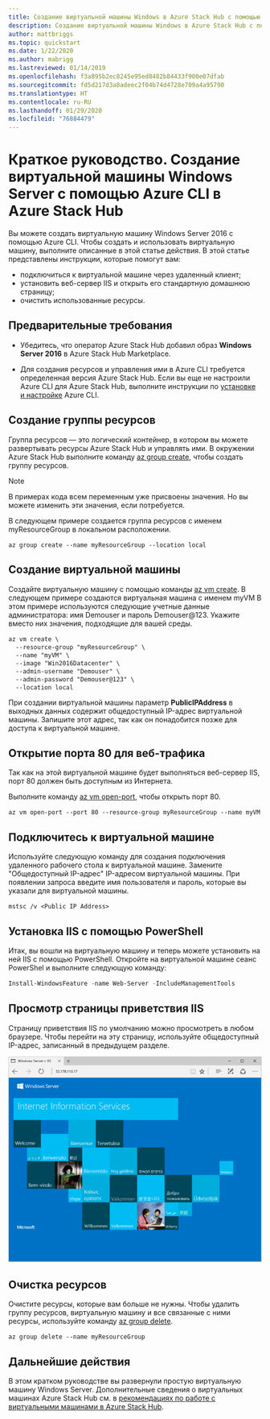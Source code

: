 ```yaml
---
title: Создание виртуальной машины Windows в Azure Stack Hub с помощью Azure CLI
description: Создание виртуальной машины Windows в Azure Stack Hub с помощью Azure CLI
author: mattbriggs
ms.topic: quickstart
ms.date: 1/22/2020
ms.author: mabrigg
ms.lastreviewed: 01/14/2019
ms.openlocfilehash: f3a895b2ec8245e95ed8482b84433f900e07dfab
ms.sourcegitcommit: fd5d217d3a8adeec2f04b74d4728e709a4a95790
ms.translationtype: HT
ms.contentlocale: ru-RU
ms.lasthandoff: 01/29/2020
ms.locfileid: "76884479"
---
```

# <a name="quickstart-create-a-windows-server-virtual-machine-using-azure-cli-in-azure-stack-hub"></a>Краткое руководство. Создание виртуальной машины Windows Server с помощью Azure CLI в Azure Stack Hub

Вы можете создать виртуальную машину Windows Server 2016 с помощью Azure CLI. Чтобы создать и использовать виртуальную машину, выполните описанные в этой статье действия. В этой статье представлены инструкции, которые помогут вам:

* подключиться к виртуальной машине через удаленный клиент;
* установить веб-сервер IIS и открыть его стандартную домашнюю страницу;
* очистить использованные ресурсы.

## <a name="prerequisites"></a>Предварительные требования

* Убедитесь, что оператор Azure Stack Hub добавил образ **Windows Server 2016** в Azure Stack Hub Marketplace.

* Для создания ресурсов и управления ими в Azure CLI требуется определенная версия Azure Stack Hub. Если вы еще не настроили Azure CLI для Azure Stack Hub, выполните инструкции по [установке и настройке](azure-stack-version-profiles-azurecli2.md) Azure CLI.

## <a name="create-a-resource-group"></a>Создание группы ресурсов

Группа ресурсов — это логический контейнер, в котором вы можете развертывать ресурсы Azure Stack Hub и управлять ими. В окружении Azure Stack Hub выполните команду [az group create](/cli/azure/group#az-group-create), чтобы создать группу ресурсов.

> [!NOTE]
>  В примерах кода всем переменным уже присвоены значения. Но вы можете изменить эти значения, если потребуется.

В следующем примере создается группа ресурсов с именем myResourceGroup в локальном расположении.

```cli
az group create --name myResourceGroup --location local
```

## <a name="create-a-virtual-machine"></a>Создание виртуальной машины

Создайте виртуальную машину с помощью команды [az vm create](/cli/azure/vm#az-vm-create). В следующем примере создаются виртуальная машина с именем myVM В этом примере используются следующие учетные данные администратора: имя Demouser и пароль Demouser@123. Укажите вместо них значения, подходящие для вашей среды.

```cli
az vm create \
  --resource-group "myResourceGroup" \
  --name "myVM" \
  --image "Win2016Datacenter" \
  --admin-username "Demouser" \
  --admin-password "Demouser@123" \
  --location local
```

При создании виртуальной машины параметр **PublicIPAddress** в выходных данных содержит общедоступный IP-адрес виртуальной машины. Запишите этот адрес, так как он понадобится позже для доступа к виртуальной машине.

## <a name="open-port-80-for-web-traffic"></a>Открытие порта 80 для веб-трафика

Так как на этой виртуальной машине будет выполняться веб-сервер IIS, порт 80 должен быть доступным из Интернета.

Выполните команду [az vm open-port](/cli/azure/vm), чтобы открыть порт 80.

```cli
az vm open-port --port 80 --resource-group myResourceGroup --name myVM
```

## <a name="connect-to-the-virtual-machine"></a>Подключитесь к виртуальной машине

Используйте следующую команду для создания подключения удаленного рабочего стола к виртуальной машине. Замените "Общедоступный IP-адрес" IP-адресом виртуальной машины. При появлении запроса введите имя пользователя и пароль, которые вы указали для виртуальной машины.

```
mstsc /v <Public IP Address>
```

## <a name="install-iis-using-powershell"></a>Установка IIS с помощью PowerShell

Итак, вы вошли на виртуальную машину и теперь можете установить на ней IIS с помощью PowerShell. Откройте на виртуальной машине сеанс PowerShel и выполните следующую команду:

```powershell
Install-WindowsFeature -name Web-Server -IncludeManagementTools
```

## <a name="view-the-iis-welcome-page"></a>Просмотр страницы приветствия IIS

Страницу приветствия IIS по умолчанию можно просмотреть в любом браузере. Чтобы перейти на эту страницу, используйте общедоступный IP-адрес, записанный в предыдущем разделе.

![Сайт IIS по умолчанию](./media/azure-stack-quick-create-vm-windows-cli/default-iis-website.png)

## <a name="clean-up-resources"></a>Очистка ресурсов

Очистите ресурсы, которые вам больше не нужны. Чтобы удалить группу ресурсов, виртуальную машину и все связанные с ними ресурсы, используйте команду [az group delete](/cli/azure/group#az-group-delete).

```cli
az group delete --name myResourceGroup
```

## <a name="next-steps"></a>Дальнейшие действия

В этом кратком руководстве вы развернули простую виртуальную машину Windows Server. Дополнительные сведения о виртуальных машинах Azure Stack Hub см. в [рекомендациях по работе с виртуальными машинами в Azure Stack Hub](azure-stack-vm-considerations.md).
